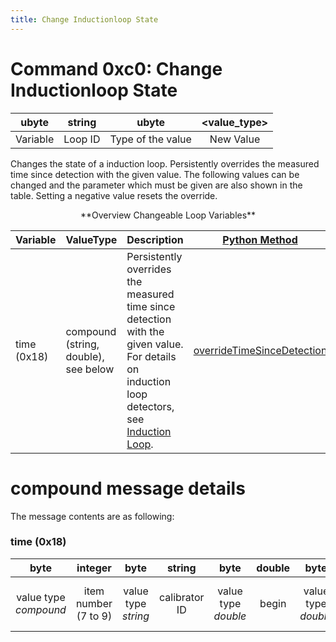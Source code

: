 ```yaml
---
title: Change Inductionloop State
---
```


# Command 0xc0: Change Inductionloop State

|  ubyte   |    string     |       ubyte       | <value_type\> |
| :------: | :-----------: | :---------------: | :-----------: |
| Variable |    Loop ID    | Type of the value |   New Value   |

Changes the state of a induction loop. Persistently overrides the measured time since detection with the given value. The following values can be
changed and the parameter which must be given are also shown in the table. Setting a negative value resets the override.

<center>
**Overview Changeable Loop Variables**
</center>

| Variable | ValueType | Description | [Python Method](../TraCI/Interfacing_TraCI_from_Python.md) |
|---------------------------|----------------------------------------------------------------|--------------------------------------------------------------------------------------------------------------------------------------------------------------------|---------------------|
| time (0x18) | compound (string, double), see below | Persistently overrides the measured time since detection with the given value. For details on induction loop detectors, see [Induction Loop](../Simulation/Output/Induction_Loops_Detectors_%28E1%29.md). | [overrideTimeSinceDetection](https://sumo.dlr.de/daily/pydoc/traci._inductionloop.html#InductionLoopDomain-overrideTimeSinceDetection) |

# compound message details

The message contents are as following:

### time (0x18)

|         byte          |       integer        |        byte         |     string    |        byte         |    double    |         byte        |   double   |        byte         |    double    |         byte        |   double   |         byte        |   string   |        byte         |       string        |              byte              |         string          |              byte              |     string     |
| :-------------------: | :------------------: | :-----------------: | :-----------: | :-----------------: | :----------: | :-----------------: | :--------: | :-----------------: | :----------: | :-----------------: | :--------: | :-----------------: | :--------: | :-----------------: | :-----------------: | :----------------------------: | :---------------------: | :----------------------------: | :------------: |
| value type *compound* | item number (7 to 9) | value type *string* | calibrator ID | value type *double* |     begin    | value type *double* |     end    | value type *double* |  vehsPerHour | value type *double* |    speed   | value type *string* |  type id   | value type *string* |       route id      | value type *string* (optional) |       depart lane       | value type *string* (optional) |  depart speed  |

